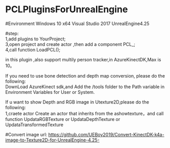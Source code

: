 # PCLPluginsForUnrealEngine

#Environment
Windows 10
x64
Visual Studio 2017
UnrealEngine4.25

#step:  
1,add plugins to YourProject;  
3,open project and create actor ,then add a component PCL_;  
4,call function LoadPCL();  

in this plugin ,also support multily person tracker,in AzureKinectDK,Max is 10。

If you need to use bone detection and depth map conversion, please do the following:  
DownLoad AzureKinect sdk,and Add the <Azure Kinect Body Tracking SDK installation>/tools folder to the Path variable in Environment Variables for User or System.  
  
If  u want to show Depth and RGB image in Utexture2D,please do the following:  
1,craete actor Create an actor that inherits from the ashowtexture，and call function UpdataRGBTexture or UpdataDepthTexture or UpdataTransformedTexture

#Convert image url:
https://github.com/UEBoy2019/Convert-KinectDK-k4a-image-to-Texture2D-for-UnrealEngine-4.25-




